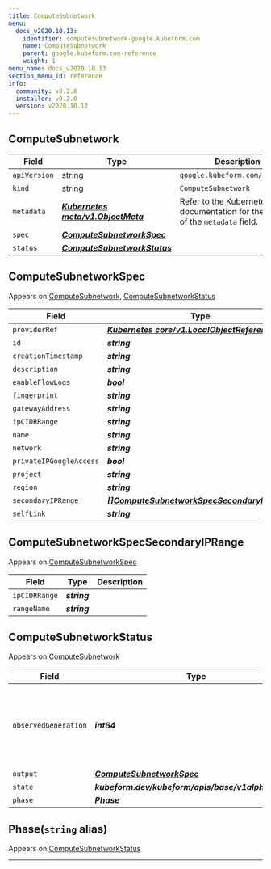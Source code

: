 ```yaml
---
title: ComputeSubnetwork
menu:
  docs_v2020.10.13:
    identifier: computesubnetwork-google.kubeform.com
    name: ComputeSubnetwork
    parent: google.kubeform.com-reference
    weight: 1
menu_name: docs_v2020.10.13
section_menu_id: reference
info:
  community: v0.2.0
  installer: v0.2.0
  version: v2020.10.13
---
```


## ComputeSubnetwork
| Field | Type | Description |
| ------ | ----- | ----------- |
| `apiVersion` | string | `google.kubeform.com/v1alpha1` |
|    `kind` | string | `ComputeSubnetwork` |
| `metadata` | ***[Kubernetes meta/v1.ObjectMeta](https://kubernetes.io/docs/reference/generated/kubernetes-api/v1.13/#objectmeta-v1-meta)***|Refer to the Kubernetes API documentation for the fields of the `metadata` field.|
| `spec` | ***[ComputeSubnetworkSpec](#computesubnetworkspec)***||
| `status` | ***[ComputeSubnetworkStatus](#computesubnetworkstatus)***||
## ComputeSubnetworkSpec

Appears on:[ComputeSubnetwork](#computesubnetwork), [ComputeSubnetworkStatus](#computesubnetworkstatus)

| Field | Type | Description |
| ------ | ----- | ----------- |
| `providerRef` | ***[Kubernetes core/v1.LocalObjectReference](https://kubernetes.io/docs/reference/generated/kubernetes-api/v1.13/#localobjectreference-v1-core)***||
| `id` | ***string***||
| `creationTimestamp` | ***string***| ***(Optional)*** |
| `description` | ***string***| ***(Optional)*** |
| `enableFlowLogs` | ***bool***| ***(Optional)*** |
| `fingerprint` | ***string***| ***(Optional)*** |
| `gatewayAddress` | ***string***| ***(Optional)*** |
| `ipCIDRRange` | ***string***||
| `name` | ***string***||
| `network` | ***string***||
| `privateIPGoogleAccess` | ***bool***| ***(Optional)*** |
| `project` | ***string***| ***(Optional)*** |
| `region` | ***string***| ***(Optional)*** |
| `secondaryIPRange` | ***[[]ComputeSubnetworkSpecSecondaryIPRange](#computesubnetworkspecsecondaryiprange)***| ***(Optional)*** |
| `selfLink` | ***string***| ***(Optional)*** |
## ComputeSubnetworkSpecSecondaryIPRange

Appears on:[ComputeSubnetworkSpec](#computesubnetworkspec)

| Field | Type | Description |
| ------ | ----- | ----------- |
| `ipCIDRRange` | ***string***||
| `rangeName` | ***string***||
## ComputeSubnetworkStatus

Appears on:[ComputeSubnetwork](#computesubnetwork)

| Field | Type | Description |
| ------ | ----- | ----------- |
| `observedGeneration` | ***int64***| ***(Optional)*** Resource generation, which is updated on mutation by the API Server.|
| `output` | ***[ComputeSubnetworkSpec](#computesubnetworkspec)***| ***(Optional)*** |
| `state` | ***kubeform.dev/kubeform/apis/base/v1alpha1.State***| ***(Optional)*** |
| `phase` | ***[Phase](#phase)***| ***(Optional)*** |
## Phase(`string` alias)

Appears on:[ComputeSubnetworkStatus](#computesubnetworkstatus)

---
